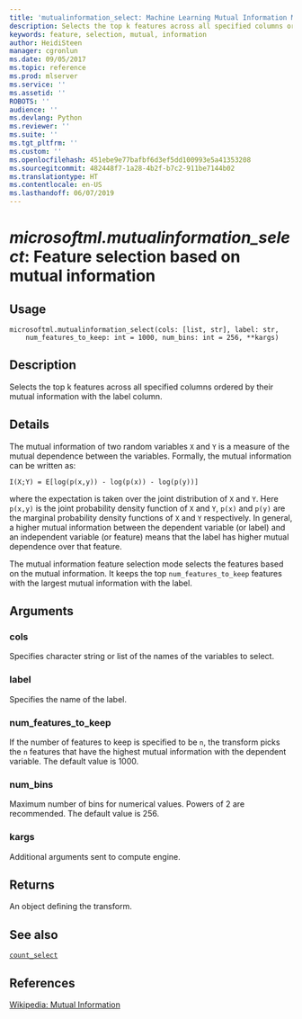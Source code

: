 ```yaml
---
title: 'mutualinformation_select: Machine Learning Mutual Information Mode Feature Selection Transform'
description: Selects the top k features across all specified columns ordered by their mutual information with the label column.
keywords: feature, selection, mutual, information
author: HeidiSteen
manager: cgronlun
ms.date: 09/05/2017
ms.topic: reference
ms.prod: mlserver
ms.service: ''
ms.assetid: ''
ROBOTS: ''
audience: ''
ms.devlang: Python
ms.reviewer: ''
ms.suite: ''
ms.tgt_pltfrm: ''
ms.custom: ''
ms.openlocfilehash: 451ebe9e77bafbf6d3ef5dd100993e5a41353208
ms.sourcegitcommit: 482448f7-1a28-4b2f-b7c2-911be7144b02
ms.translationtype: HT
ms.contentlocale: en-US
ms.lasthandoff: 06/07/2019
---
```

# <a name="microsoftmlmutualinformationselect-feature-selection-based-on-mutual-information"></a>*microsoftml.mutualinformation_select*: Feature selection based on mutual information





## <a name="usage"></a>Usage



```
microsoftml.mutualinformation_select(cols: [list, str], label: str,
    num_features_to_keep: int = 1000, num_bins: int = 256, **kargs)
```





## <a name="description"></a>Description

Selects the top k features across all specified columns ordered by their mutual information with the label column.


## <a name="details"></a>Details

The mutual information of two random variables `X` and `Y` is a measure of the mutual dependence between the variables. Formally, the mutual information can be written as:

`I(X;Y) = E[log(p(x,y)) - log(p(x)) - log(p(y))]`

where the expectation is taken over the joint distribution of `X` and `Y`. Here `p(x,y)` is the joint probability density function of `X` and `Y`, `p(x)` and `p(y)` are the marginal probability density functions of `X` and `Y` respectively. In general, a higher mutual information between the dependent variable (or label) and an independent variable (or feature) means that the label has higher mutual dependence over that feature.

The mutual information feature selection mode selects the features based on the mutual information. It keeps the top `num_features_to_keep` features with the largest mutual information with the label.


## <a name="arguments"></a>Arguments


### <a name="cols"></a>cols

Specifies character string or list of the names of the variables to select.


### <a name="label"></a>label

Specifies the name of the label.


### <a name="numfeaturestokeep"></a>num_features_to_keep

If the number of features to keep is specified to be `n`, the transform picks the `n` features that have the highest mutual information with the dependent variable. The default value is 1000.


### <a name="numbins"></a>num_bins

Maximum number of bins for numerical values. Powers of 2 are recommended. The default value is 256.


### <a name="kargs"></a>kargs

Additional arguments sent to compute engine.


## <a name="returns"></a>Returns

An object defining the transform.


## <a name="see-also"></a>See also

[`count_select`](count-select.md)


## <a name="references"></a>References

[Wikipedia: Mutual Information](https://en.wikipedia.org/wiki/Mutual_information)
